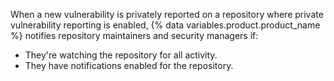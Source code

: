 When a new vulnerability is privately reported on a repository where private vulnerability reporting is enabled, {% data variables.product.product_name %} notifies repository maintainers and security managers if:

* They're watching the repository for all activity.
* They have notifications enabled for the repository.
